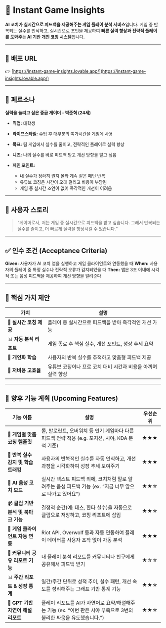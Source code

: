 # 🧠 Instant Game Insights

**AI 코치가 실시간으로 피드백을 제공해주는 게임 플레이 분석 서비스**입니다.
게임 중 반복되는 실수를 인식하고, 실시간으로 조언을 제공하여
**빠른 실력 향상과 전략적 플레이를 도와주는 AI 기반 개인 코칭 시스템**입니다.

---

## 🔗 배포 URL

👉 [https://instant-game-insights.lovable.app/](https://instant-game-insights.lovable.app/)

---

## 👤 페르소나

**실력을 늘리고 싶은 중급 게이머 - 박준혁 (24세)**

* **직업:** 대학생
* **라이프스타일:** 수업 후 대부분의 여가시간을 게임에 사용
* **목표:** 팀 게임에서 실수를 줄이고, 전략적인 플레이로 실력 향상
* **니즈:** 나의 실수를 바로 피드백 받고 개선 방향을 알고 싶음
* **페인 포인트:**

  * 내 실수가 정확히 뭔지 몰라 계속 같은 패턴 반복
  * 유튜브 코칭은 시간이 오래 걸리고 비용이 부담됨
  * 게임 중 실시간 조언이 없어 즉각적인 개선이 어려움

---

## 📌 사용자 스토리

> “게이머로서, 저는 게임 중 실시간으로 피드백을 받고 싶습니다.
> 그래서 반복되는 실수를 줄이고, 더 빠르게 실력을 향상시킬 수 있습니다.”

---

## ✅ 인수 조건 (Acceptance Criteria)

**Given:** 사용자가 AI 코치 앱을 실행하고 게임 클라이언트와 연동했을 때
**When:** 사용자의 플레이 중 특정 실수나 전략적 오류가 감지되었을 때
**Then:** 앱은 3초 이내에 시각적 또는 음성 피드백을 제공하여 개선 방향을 알려준다

---

## 🎯 핵심 가치 제안

| 가치               | 설명                                  |
| ---------------- | ----------------------------------- |
| 🎯 **실시간 코칭 제공** | 플레이 중 실시간으로 피드백을 받아 즉각적인 개선 가능      |
| 📊 **자동 분석 리포트** | 게임 종료 후 핵심 실수, 개선 포인트, 성장 추세 요약     |
| 🔁 **개인화 학습**    | 사용자의 반복 실수를 추적하고 맞춤형 피드백 제공         |
| 💸 **저비용 고효율**   | 유튜브 코칭이나 프로 코치 대비 시간과 비용을 아끼며 실력 향상 |


---

## 🧩 향후 기능 계획 (Upcoming Features)

| 기능 이름                    | 설명                                                                      | 우선순위 |
| ------------------------ | ----------------------------------------------------------------------- | ---- |
| 🎯 **게임별 맞춤 코칭 템플릿**     | 롤, 발로란트, 오버워치 등 인기 게임마다 다른 피드백 전략 적용 (e.g. 포지션, 시야, KDA 분석 기준)          | ★★★  |
| 🔁 **반복 실수 감지 및 학습 트래킹** | 사용자의 반복적인 실수를 자동 인식하고, 개선 과정을 시각화하여 성장 추세 보여주기                          | ★★★  |
| 🧠 **AI 음성 코치 모드**       | 실시간 텍스트 피드백 외에, 코치처럼 말로 알려주는 음성 피드백 기능 (ex. “지금 너무 앞으로 나가고 있어요”)        | ★★☆  |
| 📹 **클립 기반 분석 및 북마크 기능** | 결정적 순간(예: 데스, 한타 실수)을 자동으로 클립으로 저장하고, 코칭 리포트에 삽입                        | ★★☆  |
| 🔗 **게임 클라이언트 자동 연동**    | Riot API, Overwolf 등과 자동 연동하여 플레이 데이터를 사용자 조작 없이 자동 분석                  | ★★★  |
| 👥 **커뮤니티 공유 리포트 기능**    | 내 플레이 분석 리포트를 커뮤니티나 친구에게 공유해서 피드백 받기                                    | ★☆☆  |
| 📊 **주간 리포트 & 성장 통계**    | 일간/주간 단위로 성적 추이, 실수 패턴, 개선 속도를 정리해주는 그래프 기반 통계 기능                       | ★★☆  |
| 🧩 **GPT 기반 자연어 해설 리포트** | 플레이 리포트를 AI가 자연어로 요약/해설해주는 기능 (ex. “이번 판은 시야 부족으로 3번의 불리한 싸움을 유도했습니다.”) | ★★☆  |


